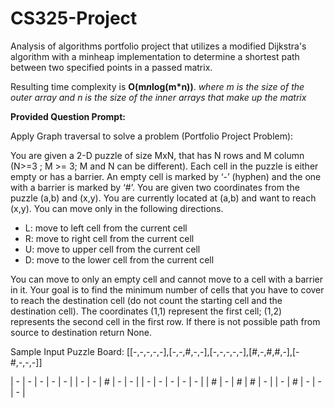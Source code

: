 # CS325-Project
Analysis of algorithms portfolio project that utilizes a modified Dijkstra's algorithm with a minheap implementation to determine a shortest path between two specified points in a passed matrix.

Resulting time complexity is **O(m*n*log(m*n))**.
_where m is the size of the outer array and n is the size of the inner arrays that make up the matrix_

**Provided Question Prompt:**

Apply Graph traversal to solve a problem (Portfolio Project Problem):

You are given a 2-D puzzle of size MxN, that has N rows and M column (N>=3 ; M >= 3; M and N can be different). Each cell in the puzzle is either empty or has a barrier. An empty cell is marked by ‘-’ (hyphen) and the one with a barrier is marked by ‘#’. You are given two coordinates from the puzzle (a,b) and (x,y). You are currently located at (a,b) and want to reach (x,y). You can move only in the following directions.
- L: move to left cell from the current cell
- R: move to right cell from the current cell
- U: move to upper cell from the current cell
- D: move to the lower cell from the current cell


You can move to only an empty cell and cannot move to a cell with a barrier in it. Your goal is to find the minimum number of cells that you have to cover to reach the destination cell (do not count the starting cell and the destination cell). The coordinates (1,1) represent the first cell; (1,2) represents the second cell in the first row. If there is not possible path from source to destination return None.

Sample Input Puzzle Board: [[-,-,-,-,-],[-,-,#,-,-],[-,-,-,-,-],[#,-,#,#,-],[-#,-,-,-]]


| - | - | - | - | - |
| - | - | # | - | - |
| - | - | - | - | - |
| # | - | # | # | - |
| - | # | - | - | - |
